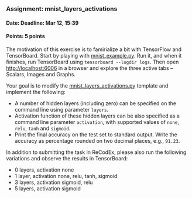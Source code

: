 ### Assignment: mnist_layers_activations
#### Date: Deadline: Mar 12, 15:39
#### Points: 5 points

The motivation of this exercise is to famirialize a bit with TensorFlow and
TensorBoard. Start by playing with
[mnist_example.py](https://github.com/ufal/npfl114/tree/master/labs/01/mnist_example.py).
Run it, and when it finishes, run TensorBoard using `tensorboard --logdir
logs`. Then open <http://localhost:6006> in a browser and explore the three
active tabs – Scalars, Images and Graphs.

Your goal is to modify the
[mnist_layers_activations.py](https://github.com/ufal/npfl114/tree/master/labs/01/mnist_layers_activations.py)
template and implement the following:
- A number of hidden layers (including zero) can be specified on the command line
  using parameter `layers`.
- Activation function of these hidden layers can be also specified as a command
  line parameter `activation`, with supported values of `none`, `relu`, `tanh`
  and `sigmoid`.
- Print the final accuracy on the test set to standard output. Write the
  accuracy as percentage rounded on two decimal places, e.g., `91.23`.

In addition to submitting the task in ReCodEx, please also run the following
variations and observe the results in TensorBoard:
- 0 layers, activation none
- 1 layer, activation none, relu, tanh, sigmoid
- 3 layers, activation sigmoid, relu
- 5 layers, activation sigmoid
